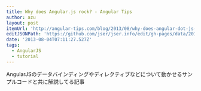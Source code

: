 ```yaml
---
title: Why does Angular.js rock? - Angular Tips
author: azu
layout: post
itemUrl: 'http://angular-tips.com/blog/2013/08/why-does-angular-dot-js-rock/'
editJSONPath: 'https://github.com/jser/jser.info/edit/gh-pages/data/2013/08/index.json'
date: '2013-08-04T07:11:27.527Z'
tags:
  - AngularJS
  - tutorial
---
```

AngularJSのデータバインディングやディレクティブなどについて動かせるサンプルコードと共に解説してる記事
